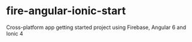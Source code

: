 # fire-angular-ionic-start
Cross-platform app getting started project using Firebase, Angular 6 and Ionic 4
